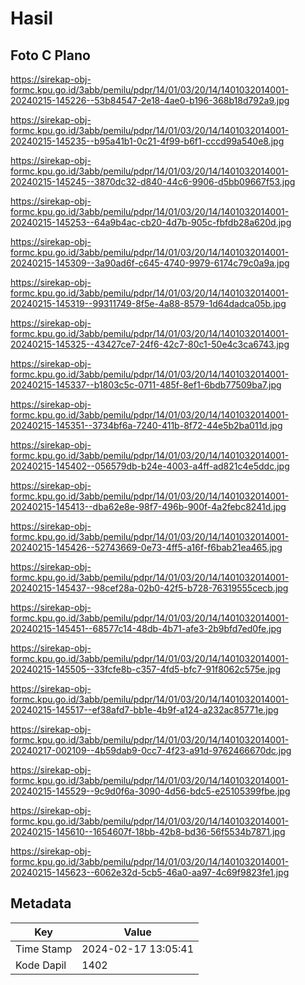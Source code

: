 # Hasil

## Foto C Plano

https://sirekap-obj-formc.kpu.go.id/3abb/pemilu/pdpr/14/01/03/20/14/1401032014001-20240215-145226--53b84547-2e18-4ae0-b196-368b18d792a9.jpg

https://sirekap-obj-formc.kpu.go.id/3abb/pemilu/pdpr/14/01/03/20/14/1401032014001-20240215-145235--b95a41b1-0c21-4f99-b6f1-cccd99a540e8.jpg

https://sirekap-obj-formc.kpu.go.id/3abb/pemilu/pdpr/14/01/03/20/14/1401032014001-20240215-145245--3870dc32-d840-44c6-9906-d5bb09667f53.jpg

https://sirekap-obj-formc.kpu.go.id/3abb/pemilu/pdpr/14/01/03/20/14/1401032014001-20240215-145253--64a9b4ac-cb20-4d7b-905c-fbfdb28a620d.jpg

https://sirekap-obj-formc.kpu.go.id/3abb/pemilu/pdpr/14/01/03/20/14/1401032014001-20240215-145309--3a90ad6f-c645-4740-9979-6174c79c0a9a.jpg

https://sirekap-obj-formc.kpu.go.id/3abb/pemilu/pdpr/14/01/03/20/14/1401032014001-20240215-145319--99311749-8f5e-4a88-8579-1d64dadca05b.jpg

https://sirekap-obj-formc.kpu.go.id/3abb/pemilu/pdpr/14/01/03/20/14/1401032014001-20240215-145325--43427ce7-24f6-42c7-80c1-50e4c3ca6743.jpg

https://sirekap-obj-formc.kpu.go.id/3abb/pemilu/pdpr/14/01/03/20/14/1401032014001-20240215-145337--b1803c5c-0711-485f-8ef1-6bdb77509ba7.jpg

https://sirekap-obj-formc.kpu.go.id/3abb/pemilu/pdpr/14/01/03/20/14/1401032014001-20240215-145351--3734bf6a-7240-411b-8f72-44e5b2ba011d.jpg

https://sirekap-obj-formc.kpu.go.id/3abb/pemilu/pdpr/14/01/03/20/14/1401032014001-20240215-145402--056579db-b24e-4003-a4ff-ad821c4e5ddc.jpg

https://sirekap-obj-formc.kpu.go.id/3abb/pemilu/pdpr/14/01/03/20/14/1401032014001-20240215-145413--dba62e8e-98f7-496b-900f-4a2febc8241d.jpg

https://sirekap-obj-formc.kpu.go.id/3abb/pemilu/pdpr/14/01/03/20/14/1401032014001-20240215-145426--52743669-0e73-4ff5-a16f-f6bab21ea465.jpg

https://sirekap-obj-formc.kpu.go.id/3abb/pemilu/pdpr/14/01/03/20/14/1401032014001-20240215-145437--98cef28a-02b0-42f5-b728-76319555cecb.jpg

https://sirekap-obj-formc.kpu.go.id/3abb/pemilu/pdpr/14/01/03/20/14/1401032014001-20240215-145451--68577c14-48db-4b71-afe3-2b9bfd7ed0fe.jpg

https://sirekap-obj-formc.kpu.go.id/3abb/pemilu/pdpr/14/01/03/20/14/1401032014001-20240215-145505--33fcfe8b-c357-4fd5-bfc7-91f8062c575e.jpg

https://sirekap-obj-formc.kpu.go.id/3abb/pemilu/pdpr/14/01/03/20/14/1401032014001-20240215-145517--ef38afd7-bb1e-4b9f-a124-a232ac85771e.jpg

https://sirekap-obj-formc.kpu.go.id/3abb/pemilu/pdpr/14/01/03/20/14/1401032014001-20240217-002109--4b59dab9-0cc7-4f23-a91d-9762466670dc.jpg

https://sirekap-obj-formc.kpu.go.id/3abb/pemilu/pdpr/14/01/03/20/14/1401032014001-20240215-145529--9c9d0f6a-3090-4d56-bdc5-e25105399fbe.jpg

https://sirekap-obj-formc.kpu.go.id/3abb/pemilu/pdpr/14/01/03/20/14/1401032014001-20240215-145610--1654607f-18bb-42b8-bd36-56f5534b7871.jpg

https://sirekap-obj-formc.kpu.go.id/3abb/pemilu/pdpr/14/01/03/20/14/1401032014001-20240215-145623--6062e32d-5cb5-46a0-aa97-4c69f9823fe1.jpg


## Metadata

| Key        | Value               |
| ---------- | ------------------- |
| Time Stamp | 2024-02-17 13:05:41 |
| Kode Dapil | 1402                |



